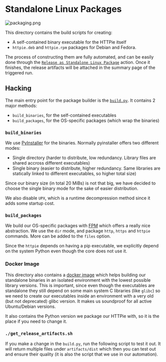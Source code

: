 # Standalone Linux Packages

![packaging.png](https://user-images.githubusercontent.com/47358913/159950478-2d090d1b-69b9-4914-a1b4-d3e3d8e25fe0.png)

This directory contains the build scripts for creating:
- A self-contained binary executable for the HTTPie itself
- `httpie.deb` and `httpie.rpm` packages for Debian and Fedora.

The process of constructing them are fully automated, and can be easily done through the [`Release as Standalone Linux Package`](https://github.com/httpie/httpie/actions/workflows/release-linux-standalone.yml)
action. Once it finishes, the release artifacts will be attached in the summary page of the triggered run.


## Hacking

The main entry point for the package builder is the [`build.py`](https://github.com/httpie/httpie/blob/master/extras/packaging/linux/build.py). It
contains 2 major methods:
- `build_binaries`, for the self-contained executables
- `build_packages`, for the OS-specific packages (which wrap the binaries)

### `build_binaries`

We use [PyInstaller](https://pyinstaller.readthedocs.io/en/stable/) for the binaries. Normally pyinstaller offers two different modes:
- Single directory (harder to distribute, low redundancy. Library files are shared accross different executables)
- Single binary (easier to distribute, higher redundancy. Same libraries are statically linked to different executables, so higher total size)

Since our binary size (in total 20 MiBs) is not that big, we have decided to choose the single binary mode for the sake of easier distribution.

We also disable `UPX`, which is a runtime decompression method since it adds some startup cost.

### `build_packages`

We build our OS-specific packages with [FPM](https://github.com/jordansissel/fpm) which offers a really nice abstraction. We use the `dir` mode,
and package `http`, `https` and `httpie` commands. More can be added to the `files` option.

Since the `httpie` depends on having a pip executable, we explicitly depend on the system Python even though the core does not use it.

### Docker Image

This directory also contains a [docker image](https://github.com/httpie/httpie/blob/master/extras/packaging/linux/Dockerfile) which helps
building our standalone binaries in an isolated environment with the lowest possible library versions. This is important, since even though
the executables are standalone they still depend on some main system C libraries (like `glibc`) so we need to create our executables inside
an environment with a very old (but not deprecated) glibc version. It makes us soundproof for all active Ubuntu/Debian versions.

It also contains the Python version we package our HTTPie with, so it is the place if you need to change it.

### `./get_release_artifacts.sh`

If you make a change in the `build.py`, run the following script to test it out. It will return multiple files under `artifacts/dist` which
then you can test out and ensure their quality (it is also the script that we use in our automation).
